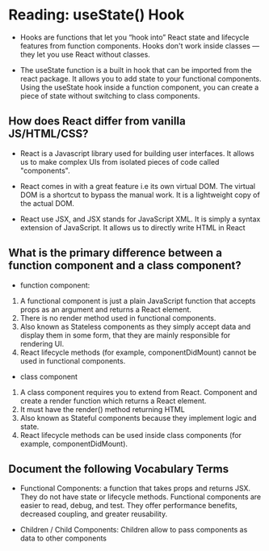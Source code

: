 # Reading: useState() Hook

* Hooks are functions that let you “hook into” React state and lifecycle features from function components. Hooks don't work inside classes — they let you use React without classes.

* The useState function is a built in hook that can be imported from the react package. It allows you to add state to your functional components. Using the useState hook inside a function component, you can create a piece of state without switching to class components.

## How does React differ from vanilla JS/HTML/CSS?

* React is a Javascript library used for building user interfaces. It allows us to make complex UIs from isolated pieces of code called "components".

* React comes in with a great feature i.e its own virtual DOM. The virtual DOM is a shortcut to bypass the manual work. It is a lightweight copy of the actual DOM.

* React use JSX, and JSX stands for JavaScript XML. It is simply a syntax extension of JavaScript. It allows us to directly write HTML in React

## What is the primary difference between a function component and a class component?

* function component:

1. A functional component is just a plain JavaScript function that accepts props as an argument and returns a React element.
2. There is no render method used in functional components.
3. Also known as Stateless components as they simply accept data and display them in some form, that they are mainly responsible for rendering UI.
4. React lifecycle methods (for example, componentDidMount) cannot be used in functional components.

* class component

1. A class component requires you to extend from React. Component and create a render function which returns a React element.
2. It must have the render() method returning HTML
3. Also known as Stateful components because they implement logic and state.
4. React lifecycle methods can be used inside class components (for example, componentDidMount).

## Document the following Vocabulary Terms

* Functional Components: a function that takes props and returns JSX. They do not have state or lifecycle methods. Functional components are easier to read, debug, and test. They offer performance benefits, decreased coupling, and greater reusability.

* Children / Child Components: Children allow to pass components as data to other components
